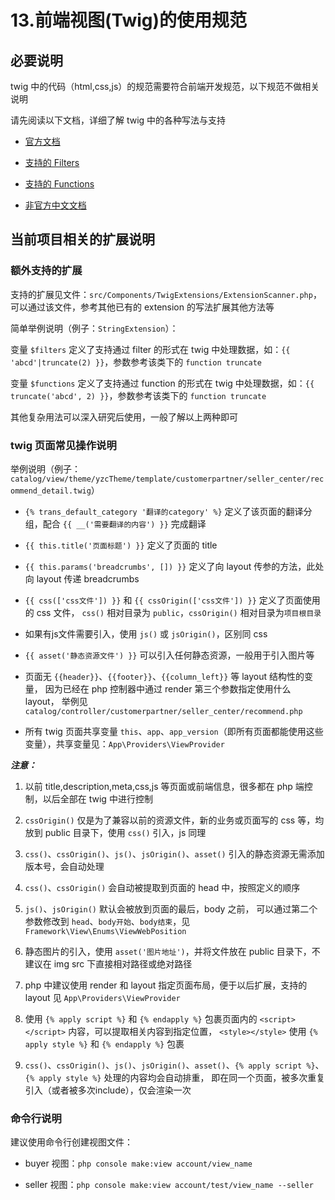 # 13.前端视图(Twig)的使用规范

## 必要说明

twig 中的代码（html,css,js）的规范需要符合前端开发规范，以下规范不做相关说明

请先阅读以下文档，详细了解 twig 中的各种写法与支持

- [官方文档](https://twig.symfony.com/doc/2.x/templates.html)

- [支持的 Filters](https://twig.symfony.com/doc/2.x/filters/index.html)

- [支持的 Functions](https://twig.symfony.com/doc/2.x/functions/index.html)

- [非官方中文文档](https://www.kancloud.cn/yunye/twig-cn/159454)

## 当前项目相关的扩展说明

### 额外支持的扩展

支持的扩展见文件：`src/Components/TwigExtensions/ExtensionScanner.php`，可以通过该文件，参考其他已有的 extension 的写法扩展其他方法等

简单举例说明（例子：`StringExtension`）：

变量 `$filters` 定义了支持通过 filter 的形式在 twig 中处理数据，如：`{{ 'abcd'|truncate(2) }}`，参数参考该类下的 `function truncate`

变量 `$functions` 定义了支持通过 function 的形式在 twig 中处理数据，如：`{{ truncate('abcd', 2) }}`，参数参考该类下的 `function truncate`

其他复杂用法可以深入研究后使用，一般了解以上两种即可

### twig 页面常见操作说明

举例说明（例子：`catalog/view/theme/yzcTheme/template/customerpartner/seller_center/recommend_detail.twig`）

- `{% trans_default_category '翻译的category' %}` 定义了该页面的翻译分组，配合 `{{ __('需要翻译的内容') }}` 完成翻译

- `{{ this.title('页面标题') }}` 定义了页面的 title

- `{{ this.params('breadcrumbs', []) }}` 定义了向 layout 传参的方法，此处向 layout 传递 breadcrumbs

- `{{ css(['css文件']) }}` 和 `{{ cssOrigin(['css文件']) }}` 定义了页面使用的 css 文件，
  `css()` 相对目录为 `public`，`cssOrigin()` 相对目录为`项目根目录`

- 如果有js文件需要引入，使用 `js()` 或 `jsOrigin()`，区别同 css

- `{{ asset('静态资源文件') }}` 可以引入任何静态资源，一般用于引入图片等

- 页面无 `{{header}}`、`{{footer}}`、`{{column_left}}` 等 layout 结构性的变量，
  因为已经在 php 控制器中通过 render 第三个参数指定使用什么 layout，
  举例见 `catalog/controller/customerpartner/seller_center/recommend.php`

- 所有 twig 页面共享变量 `this`、`app`、`app_version`（即所有页面都能使用这些变量），共享变量见：`App\Providers\ViewProvider`

***注意：***

1. 以前 title,description,meta,css,js 等页面或前端信息，很多都在 php 端控制，以后全部在 twig 中进行控制

2. `cssOrigin()` 仅是为了兼容以前的资源文件，新的业务或页面写的 css 等，均放到 public 目录下，使用 `css()` 引入，js 同理

3. `css()`、`cssOrigin()`、`js()`、`jsOrigin()`、`asset()` 引入的静态资源无需添加版本号，会自动处理

4. `css()`、`cssOrigin()` 会自动被提取到页面的 head 中，按照定义的顺序

5. `js()`、`jsOrigin()` 默认会被放到页面的最后，body 之前，
   可以通过第二个参数修改到 `head`、`body开始`、`body结束`，见 `Framework\View\Enums\ViewWebPosition`

6. 静态图片的引入，使用 `asset('图片地址')`，并将文件放在 public 目录下，不建议在 img src 下直接相对路径或绝对路径

7. php 中建议使用 render 和 layout 指定页面布局，便于以后扩展，支持的 layout 见 `App\Providers\ViewProvider`

8. 使用 `{% apply script %}` 和 `{% endapply %}` 包裹页面内的 `<script></script>` 内容，可以提取相关内容到指定位置，
`<style></style>` 使用 `{% apply style %}` 和 `{% endapply %}` 包裹
   
9. `css()`、`cssOrigin()`、`js()`、`jsOrigin()`、`asset()`、`{% apply script %}`、`{% apply style %}` 处理的内容均会自动排重，
即在同一个页面，被多次重复引入（或者被多次include），仅会渲染一次

### 命令行说明

建议使用命令行创建视图文件：

  - buyer 视图：`php console make:view account/view_name`

  - seller 视图：`php console make:view account/test/view_name --seller`
